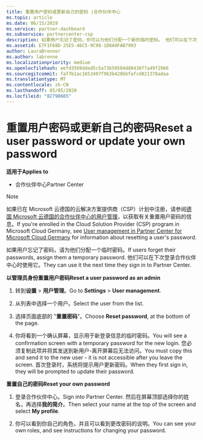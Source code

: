 ```yaml
---
title: 重置用户密码或更新自己的密码 |合作伙伴中心
ms.topic: article
ms.date: 06/15/2019
ms.service: partner-dashboard
ms.subservice: partnercenter-csp
description: 如果用户忘记了密码，你可以为他们分配一个新的临时密码。 他们可以在下次登录合作伙伴中心时使用它。
ms.assetid: E7F1F68D-25E5-46C5-9C98-1D0A9FAB7993
author: LauraBrenner
ms.author: labrenne
ms.localizationpriority: medium
ms.openlocfilehash: eefd3569dded5c5a73b59504d80438f7a49f2966
ms.sourcegitcommit: faf7b1ac1653497f963b428bbfafcd821378adaa
ms.translationtype: MT
ms.contentlocale: zh-CN
ms.lasthandoff: 05/05/2020
ms.locfileid: "82798665"
---
```

# <a name="reset-a-user-password-or-update-your-own-password"></a><span data-ttu-id="3383c-104">重置用户密码或更新自己的密码</span><span class="sxs-lookup"><span data-stu-id="3383c-104">Reset a user password or update your own password</span></span>

<span data-ttu-id="3383c-105">**适用于**</span><span class="sxs-lookup"><span data-stu-id="3383c-105">**Applies to**</span></span>

-  <span data-ttu-id="3383c-106">合作伙伴中心</span><span class="sxs-lookup"><span data-stu-id="3383c-106">Partner Center</span></span>
   
> [!NOTE]  
>  <span data-ttu-id="3383c-107">如果已在 Microsoft 云德国的云解决方案提供商（CSP）计划中注册，请参阅[德国 Microsoft 云德国的合作伙伴中心的用户管理](user-management-in-partner-center-for-microsoft-cloud-germany.md)，以获取有关重置用户密码的信息。</span><span class="sxs-lookup"><span data-stu-id="3383c-107">If you're enrolled in the Cloud Solution Provider (CSP) program in Microsoft Cloud Germany, see [User management in Partner Center for Microsoft Cloud Germany](user-management-in-partner-center-for-microsoft-cloud-germany.md) for information about resetting a user's password.</span></span>

<span data-ttu-id="3383c-108">如果用户忘记了密码，请为他们分配一个临时密码。</span><span class="sxs-lookup"><span data-stu-id="3383c-108">If users forget their passwords, assign them a temporary password.</span></span> <span data-ttu-id="3383c-109">他们可以在下次登录合作伙伴中心时使用它。</span><span class="sxs-lookup"><span data-stu-id="3383c-109">They can use it the next time they sign in to Partner Center.</span></span>

<span data-ttu-id="3383c-110">**以管理员身份重置用户密码**</span><span class="sxs-lookup"><span data-stu-id="3383c-110">**Reset a user password as an admin**</span></span>

1.  <span data-ttu-id="3383c-111">转到**设置** &gt; **用户管理**。</span><span class="sxs-lookup"><span data-stu-id="3383c-111">Go to **Settings** &gt; **User management**.</span></span>
2.  <span data-ttu-id="3383c-112">从列表中选择一个用户。</span><span class="sxs-lookup"><span data-stu-id="3383c-112">Select the user from the list.</span></span>

3.  <span data-ttu-id="3383c-113">选择页面底部的 "**重置密码**"。</span><span class="sxs-lookup"><span data-stu-id="3383c-113">Choose **Reset password**, at the bottom of the page.</span></span>

4.  <span data-ttu-id="3383c-114">你将看到一个确认屏幕，显示用于新登录信息的临时密码。</span><span class="sxs-lookup"><span data-stu-id="3383c-114">You will see a confirmation screen with a temporary password for the new login.</span></span> <span data-ttu-id="3383c-115">您必须复制此项并将其发送到新用户-离开屏幕后无法访问。</span><span class="sxs-lookup"><span data-stu-id="3383c-115">You must copy this and send it to the new user - it is not accessible after you leave the screen.</span></span> <span data-ttu-id="3383c-116">首次登录时，系统将提示用户更新密码。</span><span class="sxs-lookup"><span data-stu-id="3383c-116">When they first sign in, they will be prompted to update their password.</span></span>

<span data-ttu-id="3383c-117">**重置自己的密码**</span><span class="sxs-lookup"><span data-stu-id="3383c-117">**Reset your own password**</span></span>

1.  <span data-ttu-id="3383c-118">登录合作伙伴中心。</span><span class="sxs-lookup"><span data-stu-id="3383c-118">Sign into Partner Center.</span></span> <span data-ttu-id="3383c-119">然后在屏幕顶部选择你的姓名，再选择**我的简介**。</span><span class="sxs-lookup"><span data-stu-id="3383c-119">Then select your name at the top of the screen and select **My profile**.</span></span>

2.  <span data-ttu-id="3383c-120">你可以看到你自己的角色，并且可以看到更改密码的说明。</span><span class="sxs-lookup"><span data-stu-id="3383c-120">You can see your own roles, and see instructions for changing your password.</span></span>

 

 



